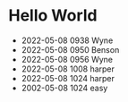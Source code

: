 # Hello World
* 2022-05-08 0938 Wyne
* 2022-05-08 0950 Benson
* 2022-05-08 0956 Wyne
* 2022-05-08 1008 harper
* 2022-05-08 1024 harper 
* 2002-05-08 1024 easy


